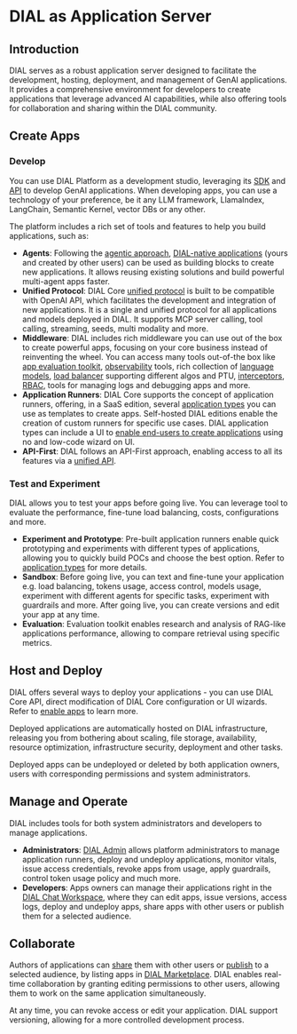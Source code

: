 # DIAL as Application Server

## Introduction

DIAL serves as a robust application server designed to facilitate the development, hosting, deployment, and management of GenAI applications. It provides a comprehensive environment for developers to create applications that leverage advanced AI capabilities, while also offering tools for collaboration and sharing within the DIAL community.

## Create Apps

### Develop



You can use DIAL Platform as a development studio, leveraging its [SDK](https://github.com/epam/ai-dial-sdk) and [API](https://dialx.ai/dial_api) to develop GenAI applications. When developing apps, you can use a technology of your preference, be it any LLM framework, LlamaIndex, LangChain, Semantic Kernel, vector DBs or any other.

The platform includes a rich set of tools and features to help you build applications, such as:

* **Agents**: Following the [agentic approach](/docs/platform/0.architecture-and-concepts/4.agentic-platform.md), [DIAL-native applications](/docs/platform/3.core/7.apps.md) (yours and created by other users) can be used as building blocks to create new applications. It allows reusing existing solutions and build powerful multi-agent apps faster.
* **Unified Protocol**: DIAL Core [unified protocol](/docs/platform/3.core/0.about-core.md#unified-api) is built to be compatible with OpenAI API, which facilitates the development and integration of new applications. It is a single and unified protocol for all applications and models deployed in DIAL. It supports MCP server calling, tool calling, streaming, seeds, multi modality and more.
* **Middleware**: DIAL includes rich middleware you can use out of the box to create powerful apps, focusing on your core business instead of reinventing the wheel. You can access many tools out-of-the box like [app evaluation toolkit](/docs/video%20demos/3.Developers/Applications/6.dial-rag-eval.md), [observability](/docs/platform/8.observability-intro.md) tools, rich collection of [language models](/docs/platform/2.supported-models.md), [load balancer](/docs/platform/3.core/5.load-balancer.md) supporting different algos and PTU, [interceptors](/docs/platform/3.core/6.interceptors.md), [RBAC](/docs/platform/3.core/2.access-control-intro.md), tools for managing logs and debugging apps and more. 
* **Application Runners**: DIAL Core supports the concept of application runners, offering, in a SaaS edition, several [application types](/docs/platform/3.core/7.apps.md#application-types) you can use as templates to create apps. Self-hosted DIAL editions enable the creation of custom runners for specific use cases. DIAL application types can include a UI to [enable end-users to create applications](/docs/tutorials/0.user-guide.md#application-builder) using no and low-code wizard on UI.
* **API-First**: DIAL follows an API-First approach, enabling access to all its features via a [unified API](https://dialx.ai/dial_api).

### Test and Experiment

DIAL allows you to test your apps before going live. You can leverage tool to evaluate the performance, fine-tune load balancing, costs, configurations and more.

* **Experiment and Prototype**: Pre-built application runners enable quick prototyping and experiments with different types of applications, allowing you to quickly build POCs and choose the best option. Refer to [application types](/docs/platform/3.core/7.apps.md#application-types) for more details.
* **Sandbox**: Before going live, you can text and fine-tune your application e.g. load balancing, tokens usage, access control, models usage, experiment with different agents for specific tasks, experiment with guardrails and more. After going live, you can create versions and edit your app at any time.
* **Evaluation**: Evaluation toolkit enables research and analysis of RAG-like applications performance, allowing to compare retrieval using specific metrics.

## Host and Deploy

DIAL offers several ways to deploy your applications - you can use DIAL Core API, direct modification of DIAL Core configuration or UI wizards. Refer to [enable apps](/docs/tutorials/1.developers/4.apps-development/3.enable-app.md) to learn more.

Deployed applications are automatically hosted on DIAL infrastructure, releasing you from bothering about scaling, file storage, availability, resource optimization, infrastructure security, deployment and other tasks.

Deployed apps can be undeployed or deleted by both application owners, users with corresponding permissions and system administrators.

## Manage and Operate

DIAL includes tools for both system administrators and developers to manage applications.

* **Administrators**: [DIAL Admin](/docs/platform/11.admin-panel.md) allows platform administrators to manage application runners, deploy and undeploy applications, monitor vitals, issue access credentials, revoke apps from usage, apply guardrails, control token usage policy and much more.
* **Developers**: Apps owners can manage their applications right in the [DIAL Chat Workspace](/docs/tutorials/0.user-guide.md#my-workspace), where they can edit apps, issue versions, access logs, deploy and undeploy apps, share apps with other users or publish them for a selected audience.

## Collaborate

Authors of applications can [share](/docs/tutorials/0.user-guide.md#share-app) them with other users or [publish](/docs/tutorials/0.user-guide.md#publish-app) to a selected audience, by listing apps in [DIAL Marketplace](/docs/platform/4.chat/1.marketplace.md). DIAL enables real-time collaboration by granting editing permissions to other users, allowing them to work on the same application simultaneously.

At any time, you can revoke access or edit your application. DIAL support versioning, allowing for a more controlled development process.

